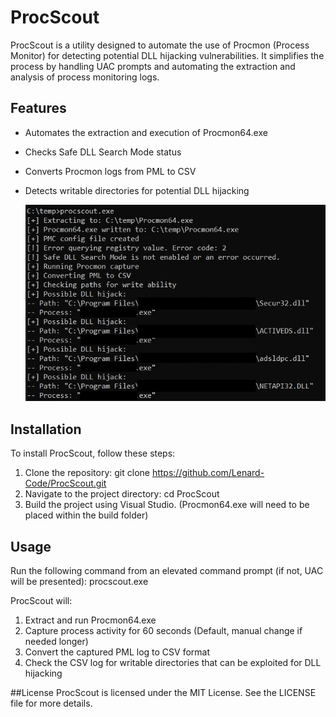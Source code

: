 # ProcScout

ProcScout is a utility designed to automate the use of Procmon (Process Monitor) for detecting potential DLL hijacking vulnerabilities. It simplifies the process by handling UAC prompts and automating the extraction and analysis of process monitoring logs.

## Features

- Automates the extraction and execution of Procmon64.exe
- Checks Safe DLL Search Mode status
- Converts Procmon logs from PML to CSV
- Detects writable directories for potential DLL hijacking

  ![ProcScout Example](/example.jpeg)

## Installation

To install ProcScout, follow these steps:

1. Clone the repository:
   git clone https://github.com/Lenard-Code/ProcScout.git
2. Navigate to the project directory:
  cd ProcScout
3. Build the project using Visual Studio. (Procmon64.exe will need to be placed within the build folder)

## Usage
Run the following command from an elevated command prompt (if not, UAC will be presented):
procscout.exe

ProcScout will:
1. Extract and run Procmon64.exe 
2. Capture process activity for 60 seconds (Default, manual change if needed longer)
3. Convert the captured PML log to CSV format
4. Check the CSV log for writable directories that can be exploited for DLL hijacking

##License
ProcScout is licensed under the MIT License. See the LICENSE file for more details.
